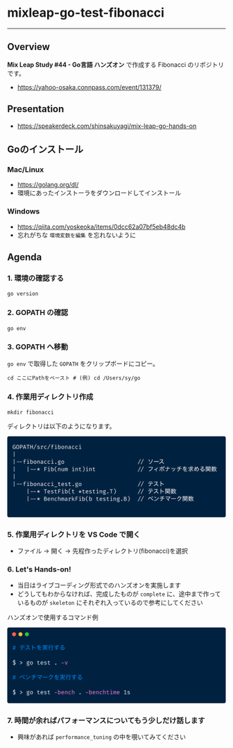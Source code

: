 # mixleap-go-test-fibonacci

---

## Overview

**Mix Leap Study #44 - Go言語 ハンズオン** で作成する Fibonacci のリポジトリです。

* https://yahoo-osaka.connpass.com/event/131379/

## Presentation

* https://speakerdeck.com/shinsakuyagi/mix-leap-go-hands-on

## Goのインストール

### Mac/Linux

* https://golang.org/dl/
* 環境にあったインストーラをダウンロードしてインストール

### Windows

* https://qiita.com/yoskeoka/items/0dcc62a07bf5eb48dc4b
* 忘れがちな `環境変数を編集` を忘れないように

## Agenda

### 1. 環境の確認する

```
go version
```

### 2. GOPATH の確認

```
go env
```

### 3. GOPATH へ移動

`go env` で取得した `GOPATH` をクリップボードにコピー。

```
cd ここにPathをペースト # (例) cd /Users/sy/go
```

### 4. 作業用ディレクトリ作成

```
mkdir fibonacci
```

ディレクトリは以下のようになります。

![ディレクトリ構成](./img/ディレクトリ構成図.png "ディレクトリ構成図.png")

### 5. 作業用ディレクトリを VS Code で開く

* ファイル -> 開く -> 先程作ったディレクトリ(fibonacci)を選択

### 6. Let's Hands-on!

* 当日はライブコーディング形式でのハンズオンを実施します
* どうしてもわからなければ、完成したものが `complete` に、途中まで作っているものが `skeleton` にそれぞれ入っているので参考にしてください

ハンズオンで使用するコマンド例

![コマンド](./img/コマンド.png "コマンド.png")

### 7. 時間が余ればパフォーマンスについてもう少しだけ話します

* 興味があれば `performance_tuning` の中を覗いてみてください

